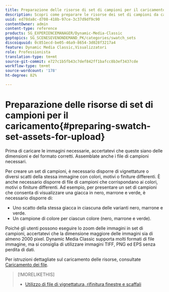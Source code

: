 ```yaml
---
title: Preparazione delle risorse di set di campioni per il caricamento
description: Scopri come preparare le risorse dei set di campioni da caricare.
uuid: ed78da8c-d708-418b-97ce-3c37d9df9c90
contentOwner: admin
content-type: reference
products: SG_EXPERIENCEMANAGER/Dynamic-Media-Classic
geptopics: SG_SCENESEVENONDEMAND_PK/categories/swatch_sets
discoiquuid: 0c851ecd-be05-46a9-8654-3d028f3217a4
feature: Dynamic Media Classic,Visualizzatori
role: Professionista
translation-type: tm+mt
source-git-commit: e727c1b5fb43c7def842ff1bafcc8b3ef3437cde
workflow-type: tm+mt
source-wordcount: '178'
ht-degree: 82%

---
```



# Preparazione delle risorse di set di campioni per il caricamento{#preparing-swatch-set-assets-for-upload}

Prima di caricare le immagini necessarie, accertatevi che queste siano delle dimensioni e del formato corretti. Assemblate anche i file di campioni necessari.

Per creare un set di campioni, è necessario disporre di vignettature o diversi scatti della stessa immagine con colori, motivi o finiture differenti. È anche necessario disporre di file di campioni che corrispondano ai colori, motivi o finiture differenti. Ad esempio, per presentare un set di campioni che consenta di visualizzare una giacca in nero, marrone e verde, è necessario disporre di: 

* Uno scatto della stessa giacca in ciascuna delle varianti nero, marrone e verde.
* Un campione di colore per ciascun colore (nero, marrone e verde).

Poiché gli utenti possono eseguire lo zoom delle immagini in set di campioni, accertatevi che la dimensione maggiore delle immagini sia di almeno 2000 pixel. Dynamic Media Classic supporta molti formati di file immagine, ma si consiglia di utilizzare immagini TIFF, PNG ed EPS senza perdita di dati.

Per istruzioni dettagliate sul caricamento delle risorse, consultate [Caricamento dei file](uploading-files.md#uploading_files).

>[!MORELIKETHIS]
>
>* [Utilizzo di file di vignettatura, rifinitura finestre e scaffali](vignette-window-covering-cabinet-files.md#working_with_vignette_window_covering_and_cabinet_files)

